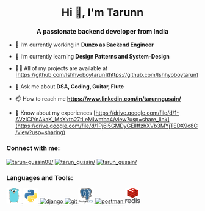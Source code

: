 <h1 align="center">Hi 👋, I'm Tarunn</h1>
<h3 align="center">A passionate backend developer from India</h3>

- 🔭 I’m currently working in **Dunzo as Backend Engineer**

- 🌱 I’m currently learning **Design Patterns and System-Design**

- 👨‍💻 All of my projects are available at [https://github.com/Ishhyoboytarun](https://github.com/Ishhyoboytarun)

- 💬 Ask me about **DSA, Coding, Guitar, Flute**

- 📫 How to reach me **https://www.linkedin.com/in/tarunngusain/**

- 📄 Know about my experiences [https://drive.google.com/file/d/1-AVzICIYnAkaK_MsXxto27tLeMIwmba4/view?usp=share_link](https://drive.google.com/file/d/1Pj6I5GMDyGElIffzhXVb3MYjTEDX9c8C/view?usp=sharing)

<h3 align="left">Connect with me:</h3>
<p align="left">
<a href="https://linkedin.com/in/tarun-gusain08/" target="blank"><img align="center" src="https://raw.githubusercontent.com/rahuldkjain/github-profile-readme-generator/master/src/images/icons/Social/linked-in-alt.svg" alt="tarun-gusain08/" height="30" width="40" /></a>
<a href="https://www.leetcode.com/tarun_gusain/" target="blank"><img align="center" src="https://raw.githubusercontent.com/rahuldkjain/github-profile-readme-generator/master/src/images/icons/Social/leet-code.svg" alt="tarun_gusain/" height="30" width="40" /></a>
<a href="https://auth.geeksforgeeks.org/user/tarun_gusain/" target="blank"><img align="center" src="https://raw.githubusercontent.com/rahuldkjain/github-profile-readme-generator/master/src/images/icons/Social/geeks-for-geeks.svg" alt="tarun_gusain/" height="30" width="40" /></a>
</p>

<h3 align="left">Languages and Tools:</h3>
<p align="left"> 
  
  <a href="https://golang.org" target="_blank" rel="noreferrer"> <img src="https://raw.githubusercontent.com/devicons/devicon/master/icons/go/go-original.svg" alt="go" width="40" height="40"/> </a> 
  <a href="https://www.python.org" target="_blank" rel="noreferrer"> <img src="https://raw.githubusercontent.com/devicons/devicon/master/icons/python/python-original.svg" alt="python" width="40" height="40"/> </a> 
  <a href="https://www.djangoproject.com/" target="_blank" rel="noreferrer"> <img src="https://cdn.worldvectorlogo.com/logos/django.svg" alt="django" width="40" height="40"/> </a> 
   <a href="https://git-scm.com/" target="_blank" rel="noreferrer"> <img src="https://www.vectorlogo.zone/logos/git-scm/git-scm-icon.svg" alt="git" width="40" height="40"/> </a> 
  <a href="https://www.postgresql.org" target="_blank" rel="noreferrer"> <img src="https://raw.githubusercontent.com/devicons/devicon/master/icons/postgresql/postgresql-original-wordmark.svg" alt="postgresql" width="40" height="40"/> </a> 
  <a href="https://postman.com" target="_blank" rel="noreferrer"> <img src="https://www.vectorlogo.zone/logos/getpostman/getpostman-icon.svg" alt="postman" width="40" height="40"/> </a> 
  <a href="https://redis.io" target="_blank" rel="noreferrer"> <img src="https://raw.githubusercontent.com/devicons/devicon/master/icons/redis/redis-original-wordmark.svg" alt="redis" width="40" height="40"/> </a> 
</p>

